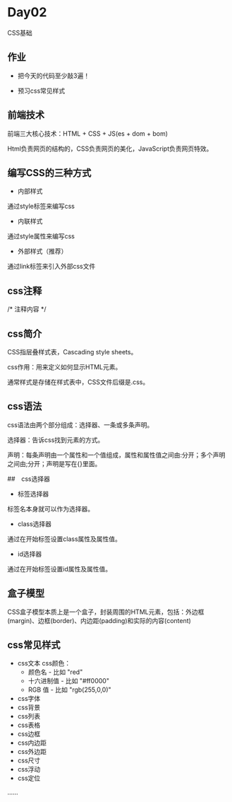 # Day02
CSS基础

## 作业

* 把今天的代码至少敲3遍！

* 预习css常见样式

## 前端技术

前端三大核心技术：HTML + CSS + JS(es + dom + bom)


Html负责网页的结构的，CSS负责网页的美化，JavaScript负责网页特效。


## 编写CSS的三种方式

* 内部样式

通过style标签来编写css

* 内联样式

通过style属性来编写css

* 外部样式（推荐）

通过link标签来引入外部css文件


## css注释

/* 注释内容 */


## css简介

CSS指层叠样式表，Cascading style sheets。

css作用：用来定义如何显示HTML元素。

通常样式是存储在样式表中，CSS文件后缀是.css。

## css语法

css语法由两个部分组成：选择器、一条或多条声明。

选择器：告诉css找到元素的方式。

声明：每条声明由一个属性和一个值组成，属性和属性值之间由:分开；多个声明之间由;分开；声明是写在{}里面。


##　css选择器

* 标签选择器

标签名本身就可以作为选择器。

* class选择器

通过在开始标签设置class属性及属性值。

* id选择器

通过在开始标签设置id属性及属性值。

## 盒子模型

CSS盒子模型本质上是一个盒子，封装周围的HTML元素，包括：外边框(margin)、边框(border)、内边距(padding)和实际的内容(content)

## css常见样式

* css文本
css颜色：
    * 颜色名 - 比如 "red"
    * 十六进制值 - 比如 "#ff0000"
    * RGB 值 - 比如 "rgb(255,0,0)"
* css字体
* css背景
* css列表
* css表格
* css边框
* css内边距
* css外边距
* css尺寸
* css浮动
* css定位

……
